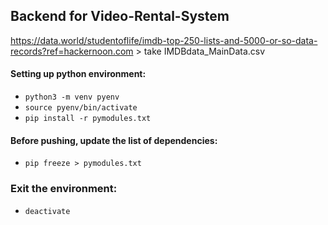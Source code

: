## Backend for Video-Rental-System

https://data.world/studentoflife/imdb-top-250-lists-and-5000-or-so-data-records?ref=hackernoon.com > take IMDBdata_MainData.csv

#### Setting up python environment:

- `python3 -m venv pyenv`
- `source pyenv/bin/activate`
- `pip install -r pymodules.txt`

#### Before pushing, update the list of dependencies:

- `pip freeze > pymodules.txt`

### Exit the environment:

- `deactivate`
